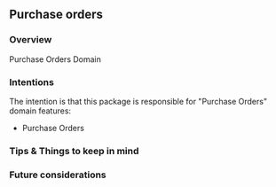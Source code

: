 ## Purchase orders

### Overview

Purchase Orders Domain

### Intentions

The intention is that this package is responsible for "Purchase Orders" domain features:

- Purchase Orders

### Tips & Things to keep in mind

### Future considerations
